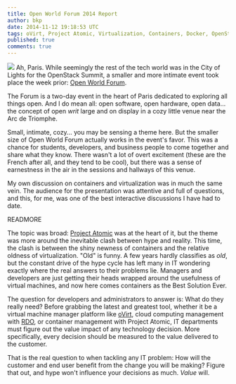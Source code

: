 ```yaml
---
title: Open World Forum 2014 Report
author: bkp
date: 2014-11-12 19:18:53 UTC
tags: oVirt, Project Atomic, Virtualization, Containers, Docker, OpenStack, RDO
published: true
comments: true
---
```


![](blog/OWF.png) Ah, Paris. While seemingly the rest of the tech world was in the City of Lights for the OpenStack Summit, a smaller and more intimate event took place the week prior: [Open World Forum](http://www.openworldforum.paris/en/).

The Forum is a two-day event in the heart of Paris dedicated to exploring all things open. And I do mean all: open software, open hardware, open data... the concept of open *writ* large and on display in a cozy little venue near the Arc de Triomphe. 

Small, intimate, cozy... you may be sensing a theme here. But the smaller size of Open World Forum actually works in the event's favor. This was a chance for students, developers, and business people to come together and share what they know. There wasn't a lot of overt excitement (these are the French after all, and they tend to be cool), but there was a sense of earnestness in the air in the sessions and hallways of this venue.

My own discussion on containers and virtualization was in much the same vein. The audience for the presentation was attentive and full of questions, and this, for me, was one of the best interactive discussions I have had to date.

READMORE

The topic was broad: [Project Atomic](http://www.projectatomic.io/) was at the heart of it, but the theme was more around the inevitable clash between hype and reality. This time, the clash is between the shiny newness of containers and the relative oldness of virtualization. "Old" is funny. A few years hardly classifies as *old*, but the constant drive of the hype cycle has left many in IT wondering exactly where the real answers to their problems lie. Managers and developers are just getting their heads wrapped around the usefulness of virtual machines, and now here comes containers as the Best Solution Ever.

The question for developers and administrators to answer is: What do they really need? Before grabbing the latest and greatest tool, whether it be a virtual machine manager platform like [oVirt](http://www.ovirt.org), cloud computing management with [RDO](https://openstack.redhat.com/Main_Page), or container management with Project Atomic, IT departments must figure out the value impact of any technology decision. More specifically, every decision should be measured to the value delivered to the customer. 

That is the real question to when tackling any IT problem: How will the customer and end user benefit from the change you will be making? Figure that out, and hype won't influence your decisions as much. *Value* will.